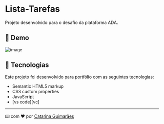 # Lista-Tarefas

Projeto desenvolvido para o desafio da plataforma ADA.

## 👀 Demo

![image](https://github.com/user-attachments/assets/53c1363b-3227-4ba8-98dd-c9ed5ea0d235)


## 🚀 Tecnologias

Este projeto foi desenvolvido para portfólio com as seguintes tecnologias:

- Semantic HTML5 markup
- CSS custom properties
- JavaScript
- [vs code][vc]

---

⌨️ com ❤️ por [Catarina Guimarães](https://github.com/catarinaguima) 
